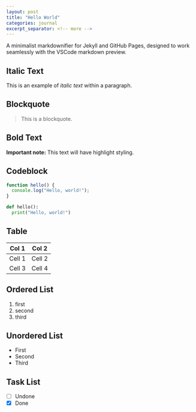 ```yaml
---
layout: post
title: "Hello World"
categories: journal
excerpt_separator: <!-- more -->
---
```


A minimalist markdownifier for Jekyll and GitHub Pages, designed to work seamlessly with the VSCode markdown preview.

<!-- more -->

## Italic Text

This is an example of _italic text_ within a paragraph.

## Blockquote

> This is a blockquote.

## Bold Text

**Important note:** This text will have highlight styling.

## Codeblock

```javascript
function hello() {
  console.log("Hello, world!");
}
```

```python
def hello():
  print("Hello, world!")
```

## Table

| Col 1  | Col 2  |
| ------ | ------ |
| Cell 1 | Cell 2 |
| Cell 3 | Cell 4 |

## Ordered List

1. first
2. second
3. third

## Unordered List

- First
- Second
- Third

## Task List

- [ ] Undone
- [x] Done
